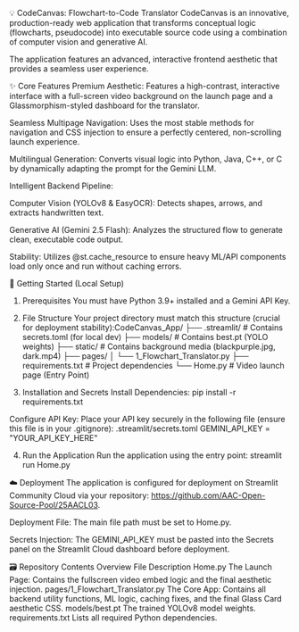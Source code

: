 💡 CodeCanvas: Flowchart-to-Code Translator
CodeCanvas is an innovative, production-ready web application that transforms conceptual logic (flowcharts, pseudocode) into executable source code using a combination of computer vision and generative AI.

The application features an advanced, interactive frontend aesthetic that provides a seamless user experience.

✨ Core Features
Premium Aesthetic: Features a high-contrast, interactive interface with a full-screen video background on the launch page and a Glassmorphism-styled dashboard for the translator.

Seamless Multipage Navigation: Uses the most stable methods for navigation and CSS injection to ensure a perfectly centered, non-scrolling launch experience.

Multilingual Generation: Converts visual logic into Python, Java, C++, or C by dynamically adapting the prompt for the Gemini LLM.

Intelligent Backend Pipeline:

Computer Vision (YOLOv8 & EasyOCR): Detects shapes, arrows, and extracts handwritten text.

Generative AI (Gemini 2.5 Flash): Analyzes the structured flow to generate clean, executable code output.

Stability: Utilizes @st.cache_resource to ensure heavy ML/API components load only once and run without caching errors.

🚀 Getting Started (Local Setup)
1. Prerequisites
You must have Python 3.9+ installed and a Gemini API Key.

2. File Structure
Your project directory must match this structure (crucial for deployment stability):CodeCanvas_App/
├── .streamlit/         # Contains secrets.toml (for local dev)
├── models/             # Contains best.pt (YOLO weights)
├── static/             # Contains background media (blackpurple.jpg, dark.mp4)
├── pages/
│   └── 1_Flowchart_Translator.py
├── requirements.txt    # Project dependencies
└── Home.py             # Video launch page (Entry Point)

3. Installation and Secrets
Install Dependencies:
pip install -r requirements.txt

Configure API Key: Place your API key securely in the following file (ensure this file is in your .gitignore):
.streamlit/secrets.toml
GEMINI_API_KEY = "YOUR_API_KEY_HERE"

4. Run the Application
Run the application using the entry point:
streamlit run Home.py

☁️ Deployment
The application is configured for deployment on Streamlit Community Cloud via your repository: https://github.com/AAC-Open-Source-Pool/25AACL03.

Deployment File: The main file path must be set to Home.py.

Secrets Injection: The GEMINI_API_KEY must be pasted into the Secrets panel on the Streamlit Cloud dashboard before deployment.

🗃️ Repository Contents Overview
File	Description
Home.py	The Launch Page: Contains the fullscreen video embed logic and the final aesthetic injection.
pages/1_Flowchart_Translator.py	The Core App: Contains all backend utility functions, ML logic, caching fixes, and the final Glass Card aesthetic CSS.
models/best.pt	The trained YOLOv8 model weights.
requirements.txt	Lists all required Python dependencies.
